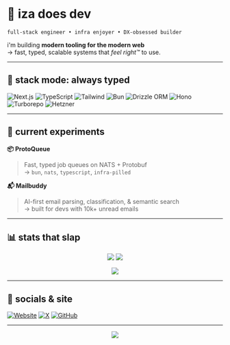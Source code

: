 # 👾 iza does dev

`full-stack engineer • infra enjoyer • DX-obsessed builder`

i'm building **modern tooling for the modern web**  
→ fast, typed, scalable systems that *feel right™* to use.

---

## 🧰 stack mode: always typed

![Next.js](https://img.shields.io/badge/Next.js-000000?style=for-the-badge&logo=nextdotjs&logoColor=white)
![TypeScript](https://img.shields.io/badge/TypeScript-3178C6?style=for-the-badge&logo=typescript&logoColor=white)
![Tailwind](https://img.shields.io/badge/Tailwind-38B2AC?style=for-the-badge&logo=tailwind-css&logoColor=white)
![Bun](https://img.shields.io/badge/Bun-000000?style=for-the-badge&logo=bun&logoColor=white)
![Drizzle ORM](https://img.shields.io/badge/Drizzle-3E63DD?style=for-the-badge)
![Hono](https://img.shields.io/badge/Hono-F43F5E?style=for-the-badge)
![Turborepo](https://img.shields.io/badge/Turborepo-5C5CFF?style=for-the-badge)
![Hetzner](https://img.shields.io/badge/Hetzner-E60000?style=for-the-badge)

---

## 🧪 current experiments

**📦 ProtoQueue**  
> Fast, typed job queues on NATS + Protobuf  
→ `bun`, `nats`, `typescript`, `infra-pilled`

**📬 Mailbuddy**  
> AI-first email parsing, classification, & semantic search  
→ built for devs with 10k+ unread emails
> 
---

## 📊 stats that slap

<p align="center">
  <img src="https://github-readme-stats.vercel.app/api?username=izadoesdev&show_icons=true&theme=radical&hide_border=true&hide_title=true" />
  <img src="https://github-readme-stats.vercel.app/api/top-langs/?username=izadoesdev&layout=compact&theme=radical&hide_border=true" />
</p>

<p align="center">
  <img src="https://streak-stats.demolab.com/?user=izadoesdev&theme=radical&hide_border=true" />
</p>

---

## 🛜 socials & site

[![Website](https://img.shields.io/badge/www.ihyd.xyz-000?style=for-the-badge&logo=vercel&logoColor=white)](https://www.ihyd.xyz)
[![X](https://img.shields.io/badge/@izadoesdev-1DA1F2?style=for-the-badge&logo=twitter&logoColor=white)](https://twitter.com/izadoesdev)
[![GitHub](https://img.shields.io/badge/GitHub-izadoesdev-181717?style=for-the-badge&logo=github)](https://github.com/izadoesdev)

---

<p align="center">
  <img src="https://komarev.com/ghpvc/?username=izadoesdev&style=flat-square&color=blue" />
</p>
